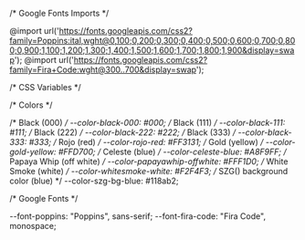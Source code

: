 /*
Google Fonts Imports
*/

@import url('https://fonts.googleapis.com/css2?family=Poppins:ital,wght@0,100;0,200;0,300;0,400;0,500;0,600;0,700;0,800;0,900;1,100;1,200;1,300;1,400;1,500;1,600;1,700;1,800;1,900&display=swap');
@import url('https://fonts.googleapis.com/css2?family=Fira+Code:wght@300..700&display=swap');

/*
CSS Variables
*/

/* Colors */

/* Black (000) */
--color-black-000: #000;
/* Black (111) */
--color-black-111: #111;
/* Black (222) */
--color-black-222: #222;
/* Black (333) */
--color-black-333: #333;
/* Rojo (red) */
--color-rojo-red: #FF3131;
/* Gold (yellow) */
--color-gold-yellow: #FFD700;
/* Celeste (blue) */
--color-celeste-blue: #A8F9FF;
/* Papaya Whip (off white) */
--color-papayawhip-offwhite: #FFF1D0;
/* White Smoke (white) */
--color-whitesmoke-white: #F2F4F3;
/* SZG() background color (blue) */
--color-szg-bg-blue: #118ab2;

/* Google Fonts */

--font-poppins: "Poppins", sans-serif;
--font-fira-code: "Fira Code", monospace;